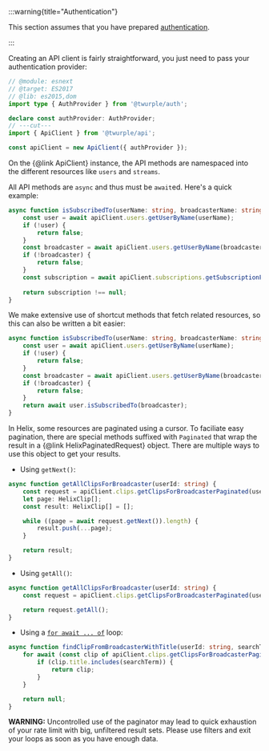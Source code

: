 :::warning{title="Authentication"}

This section assumes that you have prepared [authentication](/docs/auth/).

:::

Creating an API client is fairly straightforward, you just need to pass your authentication provider:

```ts twoslash
// @module: esnext
// @target: ES2017
// @lib: es2015,dom
import type { AuthProvider } from '@twurple/auth';

declare const authProvider: AuthProvider;
// ---cut---
import { ApiClient } from '@twurple/api';

const apiClient = new ApiClient({ authProvider });
```

On the {@link ApiClient} instance, the API methods are namespaced into the different resources like `users` and `streams`.

All API methods are `async` and thus must be `await`ed. Here's a quick example:

```ts
async function isSubscribedTo(userName: string, broadcasterName: string) {
	const user = await apiClient.users.getUserByName(userName);
	if (!user) {
		return false;
	}
	const broadcaster = await apiClient.users.getUserByName(broadcasterName);
	if (!broadcaster) {
		return false;
	}
	const subscription = await apiClient.subscriptions.getSubscriptionForUser(broadcaster, user);
	
	return subscription !== null;
}
```

We make extensive use of shortcut methods that fetch related resources, so this can also be written a bit easier:

```ts
async function isSubscribedTo(userName: string, broadcasterName: string) {
	const user = await apiClient.users.getUserByName(userName);
	if (!user) {
		return false;
	}
	const broadcaster = await apiClient.users.getUserByName(broadcasterName);
	if (!broadcaster) {
		return false;
	}
	return await user.isSubscribedTo(broadcaster);
}
```

In Helix, some resources are paginated using a cursor. To faciliate easy pagination, there are special methods suffixed with `Paginated` that wrap the result in a {@link HelixPaginatedRequest} object. There are multiple ways to use this object to get your results.

- Using `getNext()`:

```ts
async function getAllClipsForBroadcaster(userId: string) {
	const request = apiClient.clips.getClipsForBroadcasterPaginated(userId);
	let page: HelixClip[];
	const result: HelixClip[] = [];

	while ((page = await request.getNext()).length) {
		result.push(...page);
	}

	return result;
}
```

- Using `getAll()`:

```ts
async function getAllClipsForBroadcaster(userId: string) {
	const request = apiClient.clips.getClipsForBroadcasterPaginated(userId);

	return request.getAll();
}
```

- Using a [`for await ... of`](https://developer.mozilla.org/en-US/docs/Web/JavaScript/Reference/Statements/for-await...of) loop:

```ts
async function findClipFromBroadcasterWithTitle(userId: string, searchTerm: string) {
	for await (const clip of apiClient.clips.getClipsForBroadcasterPaginated(userId)) {
		if (clip.title.includes(searchTerm)) {
			return clip;
		}
	}

	return null;
}
```

**WARNING:** Uncontrolled use of the paginator may lead to quick exhaustion of your rate limit with big, unfiltered result sets. Please use filters and exit your loops as soon as you have enough data.
